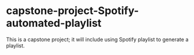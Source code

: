 # capstone-project-Spotify-automated-playlist
This is a capstone project; it will include using Spotify playlist to generate a playlist.
